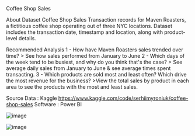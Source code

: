 Coffee Shop Sales

About Dataset
Coffee Shop Sales
Transaction records for Maven Roasters, a fictitious coffee shop operating out of three NYC locations. Dataset includes the transaction date, timestamp and location, along with product-level details.

Recommended Analysis
1 - How have Maven Roasters sales trended over time?
    > See how sales performed from January to June
2 - Which days of the week tend to be busiest, and why do you think that's the case?
    > See average daily sales from January to June & see average times spent transacting.
3 - Which products are sold most and least often? Which drive the most revenue for the business?
    >View the total sales by product in each area to see the products with the most and least sales.

Source Data : Kaggle https://www.kaggle.com/code/serhiimyroniuk/coffee-shop-sales
Software : Power BI

![image](https://github.com/JefPratama/Coffe-Shop-Sales-Trend/assets/153343134/0c377f69-7ca7-4216-a9c5-f318520c6892)

![image](https://github.com/JefPratama/Coffe-Shop-Sales-Trend/assets/153343134/d4e994fb-6988-43ab-9fc3-6cefb15e387b)

